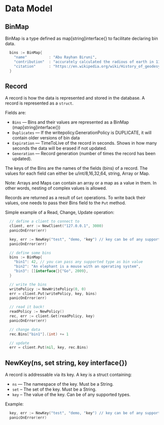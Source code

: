 # Data Model

<!--
################################################################################
binmap
################################################################################
-->
<a name="binmap"></a>

## BinMap

BinMap is a type defined as map[string]interface{} to facilitate declaring bin data.

```go
  bins := BinMap{
    "name"          : "Abu Rayhan Biruni",
    "contribution"  : "accurately calculated the radious of earth in 11th century",
    "citation"      : "https://en.wikipedia.org/wiki/History_of_geodesy#Biruni",
  }
```

<!--
################################################################################
record
################################################################################
-->
<a name="record"></a>

## Record

A record is how the data is represented and stored in the database. A record is represented as a `struct`.

Fields are:
- `Bins` — Bins and their values are represented as a BinMap (map[string]interface{})
- `Duplicates` — If the writepolicy.GenerationPolicy is DUPLICATE, it will contain older versions of bin data
- `Expiration` — TimeToLive of the record in seconds. Shows in how many seconds the data will be erased if not updated.
- `Generation` — Record generation (number of times the record has been updated).

The keys of the Bins are the names of the fields (bins) of a record. The values for each field can either be u/int/8,16,32,64, string, Array or Map.

Note: Arrays and Maps can contain an array or a map as a value in them. In other words, nesting of complex values is allowed.

Records are returned as a result of `Get` operations. To write back their values, one needs to pass their Bins field to the `Put` method.

Simple example of a Read, Change, Update operation:

```go
  // define a client to connect to
  client, err := NewClient("127.0.0.1", 3000)
  panicOnError(err)

  key, err := NewKey("test", "demo, "key") // key can be of any supported type
  panicOnError(err)

  // define some bins
  bins := BinMap{
    "bin1": 42, // you can pass any supported type as bin value
    "bin2": "An elephant is a mouse with an operating system",
    "bin3": []interface{}{"Go", 2009},
  }

  // write the bins
  writePolicy := NewWritePolicy(0, 0)
  err = client.Put(writePolicy, key, bins)
  panicOnError(err)

  // read it back!
  readPolicy := NewPolicy()
  rec, err := client.Get(readPolicy, key)
  panicOnError(err)

  // change data
  rec.Bins["bin1"].(int) += 1

  // update
  err = client.Put(nil, key, rec.Bins)
```

<!--
################################################################################
key
################################################################################
-->
<a name="key"></a>

## NewKey(ns, set string, key interface{})

A record is addressable via its key. A key is a struct containing:

- `ns` — The namespace of the key. Must be a String.
- `set` – The set of the key. Must be a String.
- `key` – The value of the key. Can be of any supported types.

Example:

```go
  key, err := NewKey("test", "demo, "key") // key can be of any supported type
  panicOnError(err)
```
